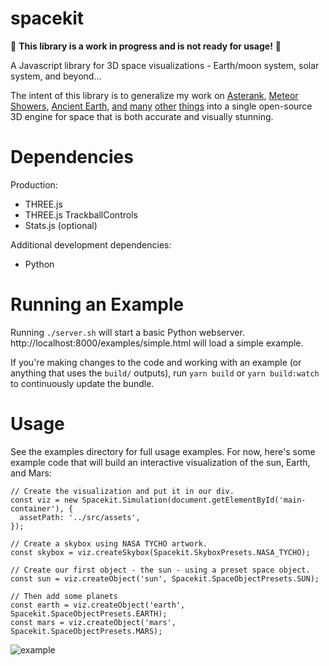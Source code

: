 # spacekit

🚨 **This library is a work in progress and is not ready for usage!** 🚨

A Javascript library for 3D space visualizations - Earth/moon system, solar system, and beyond...

The intent of this library is to generalize my work on [Asterank](http://www.asterank.com/), [Meteor Showers](https://www.meteorshowers.org/), [Ancient Earth](http://dinosaurpictures.org/ancient-earth#240), [and](http://www.ianww.com/ceres/) [many](http://www.asterank.com/exoplanets) [other](http://www.ianww.com/pluto/) [things](http://www.ianww.com/moonviz/) into a single open-source 3D engine for space that is both accurate and visually stunning.

# Dependencies

Production:

  - THREE.js
  - THREE.js TrackballControls
  - Stats.js (optional)

Additional development dependencies:

  - Python

# Running an Example

Running `./server.sh` will start a basic Python webserver.  http://localhost:8000/examples/simple.html will load a simple example.

If you're making changes to the code and working with an example (or anything that uses the `build/` outputs), run `yarn build` or `yarn build:watch` to continuously update the bundle.

# Usage

See the examples directory for full usage examples.  For now, here's some example code that will build an interactive visualization of the sun, Earth, and Mars:

```
// Create the visualization and put it in our div.
const viz = new Spacekit.Simulation(document.getElementById('main-container'), {
  assetPath: '../src/assets',
});

// Create a skybox using NASA TYCHO artwork.
const skybox = viz.createSkybox(Spacekit.SkyboxPresets.NASA_TYCHO);

// Create our first object - the sun - using a preset space object.
const sun = viz.createObject('sun', Spacekit.SpaceObjectPresets.SUN);

// Then add some planets
const earth = viz.createObject('earth', Spacekit.SpaceObjectPresets.EARTH);
const mars = viz.createObject('mars', Spacekit.SpaceObjectPresets.MARS);
```

![example](https://imgur.com/8ldI8wel.jpg)
